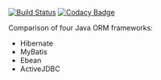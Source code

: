 [![Build Status](https://travis-ci.com/Kryszak/orm-war.svg?branch=master)](https://travis-ci.com/Kryszak/orm-war)
[![Codacy Badge](https://app.codacy.com/project/badge/Grade/a46fd69671ad412193331c9a491913d7)](https://www.codacy.com/gh/Kryszak/orm-war/dashboard?utm_source=github.com&amp;utm_medium=referral&amp;utm_content=Kryszak/orm-war&amp;utm_campaign=Badge_Grade)

Comparison of four Java ORM frameworks:
* Hibernate
* MyBatis
* Ebean
* ActiveJDBC
